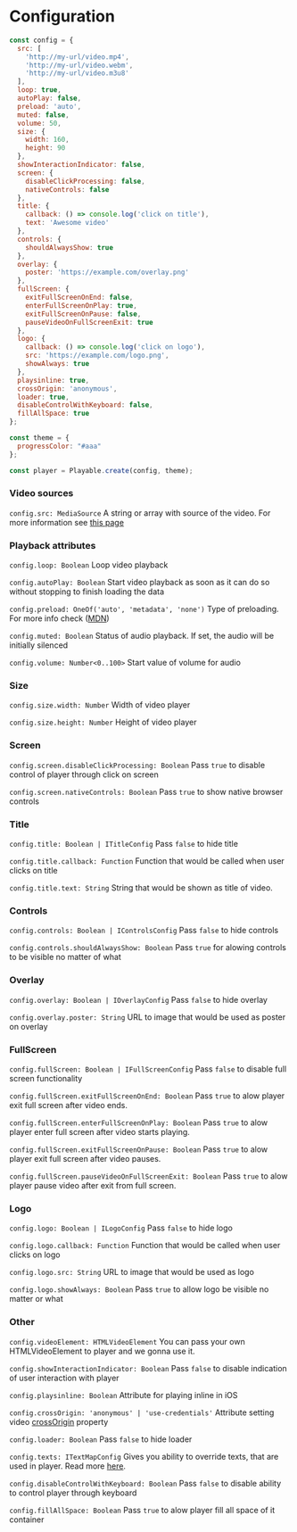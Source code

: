 # Configuration

```javascript
const config = {
  src: [
    'http://my-url/video.mp4',
    'http://my-url/video.webm',
    'http://my-url/video.m3u8'
  ],
  loop: true,
  autoPlay: false,
  preload: 'auto',
  muted: false,
  volume: 50,
  size: {
    width: 160,
    height: 90
  },
  showInteractionIndicator: false,
  screen: {
    disableClickProcessing: false,
    nativeControls: false
  },
  title: {
    callback: () => console.log('click on title'),
    text: 'Awesome video'
  },
  controls: {
    shouldAlwaysShow: true
  },
  overlay: {
    poster: 'https://example.com/overlay.png'
  },
  fullScreen: {
    exitFullScreenOnEnd: false,
    enterFullScreenOnPlay: true,
    exitFullScreenOnPause: false,
    pauseVideoOnFullScreenExit: true
  },
  logo: {
    callback: () => console.log('click on logo'),
    src: 'https://example.com/logo.png',
    showAlways: true
  },
  playsinline: true,
  crossOrigin: 'anonymous',
  loader: true,
  disableControlWithKeyboard: false,
  fillAllSpace: true
};

const theme = {
  progressColor: "#aaa"
};

const player = Playable.create(config, theme);
```

### Video sources

`config.src: MediaSource` A string or array with source of the video. For more information see [this page](/video-source)

### Playback attributes

`config.loop: Boolean` Loop video playback

`config.autoPlay: Boolean` Start video playback as soon as it can do so without stopping to finish loading the data

`config.preload: OneOf('auto', 'metadata', 'none')` Type of preloading. For more info check ([MDN](https://developer.mozilla.org/en/docs/Web/HTML/Element/video))

`config.muted: Boolean` Status of audio playback. If set, the audio will be initially silenced

`config.volume: Number<0..100>` Start value of volume for audio


### Size

`config.size.width: Number` Width of video player

`config.size.height: Number` Height of video player

### Screen

`config.screen.disableClickProcessing: Boolean` Pass `true` to disable control of player through click on screen

`config.screen.nativeControls: Boolean` Pass `true` to show native browser controls

### Title

`config.title: Boolean | ITitleConfig` Pass `false` to hide title

`config.title.callback: Function` Function that would be called when user clicks on title

`config.title.text: String` String that would be shown as title of video.

### Controls

`config.controls: Boolean | IControlsConfig` Pass `false` to hide controls

`config.controls.shouldAlwaysShow: Boolean` Pass `true` for alowing controls to be visible no matter of what

### Overlay

`config.overlay: Boolean | IOverlayConfig` Pass `false` to hide overlay

`config.overlay.poster: String` URL to image that would be used as poster on overlay

### FullScreen

`config.fullScreen: Boolean | IFullScreenConfig` Pass `false` to disable full screen functionality

`config.fullScreen.exitFullScreenOnEnd: Boolean` Pass `true` to alow player exit full screen after video ends.

`config.fullScreen.enterFullScreenOnPlay: Boolean` Pass `true` to alow player enter full screen after video starts playing.

`config.fullScreen.exitFullScreenOnPause: Boolean` Pass `true` to alow player exit full screen after video pauses.

`config.fullScreen.pauseVideoOnFullScreenExit: Boolean` Pass `true` to alow player pause video after exit from full screen.

### Logo

`config.logo: Boolean | ILogoConfig` Pass `false` to hide logo

`config.logo.callback: Function` Function that would be called when user clicks on logo

`config.logo.src: String` URL to image that would be used as logo

`config.logo.showAlways: Boolean` Pass `true` to allow logo be visible no matter or what

### Other

`config.videoElement: HTMLVideoElement` You can pass your own HTMLVideoElement to player and we gonna use it.

`config.showInteractionIndicator: Boolean` Pass `false` to disable indication of user interaction with player

`config.playsinline: Boolean` Attribute for playing inline in iOS

`config.crossOrigin: 'anonymous' | 'use-credentials'` Attribute setting video [crossOrigin](https://developer.mozilla.org/en-US/docs/Web/HTML/CORS_settings_attributes) property

`config.loader: Boolean` Pass `false` to hide loader

`config.texts: ITextMapConfig` Gives you ability to override texts, that are used in player. Read more [here](/player-texts).

`config.disableControlWithKeyboard: Boolean` Pass `false` to disable ability to control player through keyboard

`config.fillAllSpace: Boolean` Pass `true` to alow player fill all space of it container
